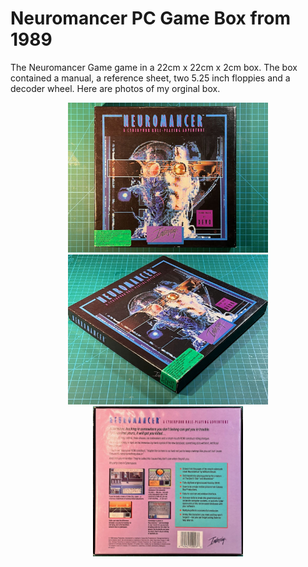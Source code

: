 # Neuromancer PC Game Box from 1989

The Neuromancer Game game in a 22cm x 22cm x 2cm box. The box contained
a manual, a reference sheet, two 5.25 inch floppies and a decoder wheel.
Here are photos of my orginal box.

<p align="center">
  <img src="/images/neuromancer-pc-box-1.jpeg" height="240">
  <img src="/images/neuromancer-pc-box-2.jpeg" height="240">
  <img src="/images/neuromancer-pc-box-3.jpeg" height="240">
</p>